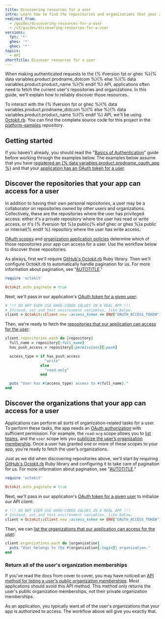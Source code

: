 ```yaml
---
title: Discovering resources for a user
intro: Learn how to find the repositories and organizations that your app can access for a user in a reliable way for your authenticated requests to the REST API.
redirect_from:
  - /guides/discovering-resources-for-a-user
  - /v3/guides/discovering-resources-for-a-user
versions:
  fpt: '*'
  ghes: '*'
  ghec: '*'
topics:
  - API
shortTitle: Discover resources for a user
---
```




When making authenticated requests to the {% ifversion fpt or ghec %}{% data variables.product.prodname_dotcom %}{% else %}{% data variables.product.product_name %}{% endif %} API, applications often need to fetch the current user's repositories and organizations. In this guide, we'll explain how to reliably discover those resources.

To interact with the {% ifversion fpt or ghec %}{% data variables.product.prodname_dotcom %}{% else %}{% data variables.product.product_name %}{% endif %} API, we'll be using [Octokit.rb](https://github.com/octokit/octokit.rb). You can find the complete source code for this project in the [platform-samples](https://github.com/github/platform-samples/tree/master/api/ruby/discovering-resources-for-a-user) repository.

## Getting started

If you haven't already, you should read the "[Basics of Authentication](/apps/oauth-apps/building-oauth-apps/authenticating-to-the-rest-api-with-an-oauth-app)" guide before working through the examples below. The examples below assume that you have [registered an {% data variables.product.prodname_oauth_app %}](/apps/oauth-apps/building-oauth-apps/authenticating-to-the-rest-api-with-an-oauth-app#registering-your-app) and that your [application has an OAuth token for a user](/apps/oauth-apps/building-oauth-apps/authenticating-to-the-rest-api-with-an-oauth-app#making-authenticated-requests).

## Discover the repositories that your app can access for a user

In addition to having their own personal repositories, a user may be a collaborator on repositories owned by other users and organizations. Collectively, these are the repositories where the user has privileged access: either it's a private repository where the user has read or write access, or it's {% ifversion fpt %}a public{% elsif ghec or ghes %}a public or internal{% endif %} repository where the user has write access.

[OAuth scopes](/apps/oauth-apps/building-oauth-apps/scopes-for-oauth-apps) and [organization application policies](https://developer.github.com/changes/2015-01-19-an-integrators-guide-to-organization-application-policies/) determine which of those repositories your app can access for a user. Use the workflow below to discover those repositories.

As always, first we'll require [GitHub's Octokit.rb](https://github.com/octokit/octokit.rb) Ruby library. Then we'll configure Octokit.rb to automatically handle pagination for us. For more information about pagination, see "[AUTOTITLE](/rest/guides/using-pagination-in-the-rest-api)."

``` ruby
require 'octokit'

Octokit.auto_paginate = true
```

Next, we'll pass in our application's [OAuth token for a given user](/apps/oauth-apps/building-oauth-apps/authenticating-to-the-rest-api-with-an-oauth-app#making-authenticated-requests):

``` ruby
# !!! DO NOT EVER USE HARD-CODED VALUES IN A REAL APP !!!
# Instead, set and test environment variables, like below.
client = Octokit::Client.new :access_token => ENV["OAUTH_ACCESS_TOKEN"]
```

Then, we're ready to fetch the [repositories that our application can access for the user](/rest/repos#list-repositories-for-the-authenticated-user):

``` ruby
client.repositories.each do |repository|
  full_name = repository[:full_name]
  has_push_access = repository[:permissions][:push]

  access_type = if has_push_access
                  "write"
                else
                  "read-only"
                end

  puts "User has #{access_type} access to #{full_name}."
end
```

## Discover the organizations that your app can access for a user

Applications can perform all sorts of organization-related tasks for a user. To perform these tasks, the app needs an [OAuth authorization](/apps/oauth-apps/building-oauth-apps/scopes-for-oauth-apps) with sufficient permission. For example, the `read:org` scope allows you to [list teams](/rest/teams#list-teams), and the `user` scope lets you [publicize the user’s organization membership](/rest/orgs#set-public-organization-membership-for-the-authenticated-user). Once a user has granted one or more of these scopes to your app, you're ready to fetch the user’s organizations.

Just as we did when discovering repositories above, we'll start by requiring [GitHub's Octokit.rb](https://github.com/octokit/octokit.rb) Ruby library and configuring it to take care of pagination for us. For more information about pagination, see "[AUTOTITLE](/rest/guides/using-pagination-in-the-rest-api)."

``` ruby
require 'octokit'

Octokit.auto_paginate = true
```

Next, we'll pass in our application's [OAuth token for a given user](/apps/oauth-apps/building-oauth-apps/authenticating-to-the-rest-api-with-an-oauth-app#making-authenticated-requests) to initialize our API client:

``` ruby
# !!! DO NOT EVER USE HARD-CODED VALUES IN A REAL APP !!!
# Instead, set and test environment variables, like below.
client = Octokit::Client.new :access_token => ENV["OAUTH_ACCESS_TOKEN"]
```

Then, we can [list the organizations that our application can access for the user](/rest/orgs#list-organizations-for-the-authenticated-user):

``` ruby
client.organizations.each do |organization|
  puts "User belongs to the #{organization[:login]} organization."
end
```

### Return all of the user's organization memberships

If you've read the docs from cover to cover, you may have noticed an [API method for listing a user's public organization memberships](/rest/orgs#list-organizations-for-a-user). Most applications should avoid this API method. This method only returns the user's public organization memberships, not their private organization memberships.

As an application, you typically want all of the user's organizations that your app is authorized to access. The workflow above will give you exactly that.
